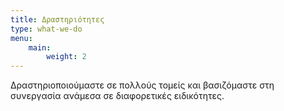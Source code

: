 ```yaml
---
title: Δραστηριότητες
type: what-we-do
menu:
    main:
        weight: 2
---
```

Δραστηριοποιούμαστε σε πολλούς τομείς και βασιζόμαστε στη συνεργασία ανάμεσα σε διαφορετικές ειδικότητες. 